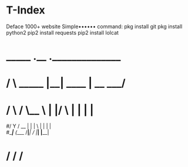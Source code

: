 # T-Index
Deface 1000+ website Simple••••••
command: 
pkg install git
pkg install python2
pip2 install requests
pip2 install lolcat



#   _____         .__         .______________
#  /     \ _____  |__| ____   |   \__    ___/
# /  \ /  \\__  \ |  |/    \  |   | |    |   
#/    Y    \/ __ \|  |   |  \ |   | |    |   
#\____|__  (____  /__|___|  / |___| |____|   
#        \/     \/        \/                 
